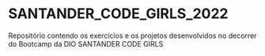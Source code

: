 # SANTANDER_CODE_GIRLS_2022
Repositório contendo os exercícios e os projetos desenvolvidos no decorrer do Bootcamp da DIO SANTANDER CODE GIRLS

